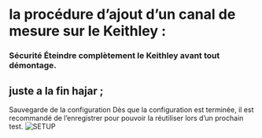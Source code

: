# la procédure d’ajout d’un canal de mesure sur le Keithley :

### Sécurité Éteindre complètement le Keithley avant tout démontage.




## juste a la fin hajar ; 

Sauvegarde de la configuration
Dès que la configuration est terminée, il est recommandé de l’enregistrer pour pouvoir la réutiliser lors d’un prochain test.
![SETUP](img/setup.png)
